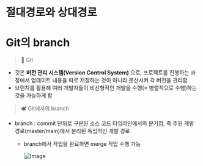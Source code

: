 # 절대경로와 상대경로


# Git의 branch
> 📌 Git
* 깃은 **버전 관리 시스템(Version Control System)** 으로, 프로젝트를 진행하는 과정에서 업데이트 내용을 따로 저장하는 것이 아니라 분산시켜 각 버전을 관리함
* 브랜치를 활용해 여러 개발자들이 비선형적인 개발을 수행(= 병렬적으로 수행)하는 것을 가능하게 함
> 🕊️ Git에서의 branch
* branch : commit 단위로 구분된 소스 코드 타임라인에서의 분기점, 즉 주된 개발 경로(master/main)에서 분리된 독립적인 개발 경로
  * branch에서 작업을 완료하면 merge 작업 수행 가능
    
    ![Image](https://github.com/user-attachments/assets/4942dbc4-e857-4054-908d-f16f39469341)

